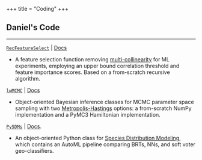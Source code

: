 +++
title = "Coding"
+++

## Daniel's Code

---

[`RecFeatureSelect`](https://pypi.org/project/RecFeatureSelect/) | [Docs](https://github.com/daniel-furman/RecFeatureSelect)

* A feature selection function removing [multi-collinearity](https://en.wikipedia.org/wiki/Multicollinearity) for ML experiments, employing an upper bound correlation threshold and feature importance scores. Based on a from-scratch recursive algorithm. 

[`lwMCMC`](https://pypi.org/project/lwMCMC/) | [Docs](https://github.com/daniel-furman/lwMCMC)

* Object-oriented Bayesian inference classes for MCMC parameter space sampling with two [Metropolis-Hastings](http://www.mit.edu/~ilkery/papers/MetropolisHastingsSampling.pdf) options: a from-scratch NumPy implementation and a PyMC3 Hamiltonian implementation. 

[`PySDMs`](https://github.com/daniel-furman/PySDMs) | [Docs](https://github.com/daniel-furman/PySDMs). 

* An object-oriented Python class for [Species Distribution Modeling](https://en.wikipedia.org/wiki/Species_distribution_modelling), which contains an AutoML pipeline comparing BRTs, NNs, and soft voter geo-classifiers. 
